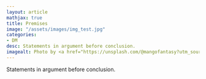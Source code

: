 ```yaml
---
layout: article
mathjax: true
title: Premises
image: "/assets/images/img_test.jpg"
categories:
- DM
desc: Statements in argument before conclusion. 
imagealt: Photo by <a href="https://unsplash.com/@mangofantasy?utm_source=unsplash&utm_medium=referral&utm_content=creditCopyText">Tim Johnson</a> on <a href="https://unsplash.com/s/photos/logic?utm_source=unsplash&utm_medium=referral&utm_content=creditCopyText">Unsplash</a>
---
```

Statements in argument before conclusion.